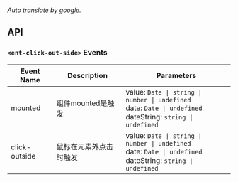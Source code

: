 ```yaml

```

*Auto translate by google.*


## API


### `<ent-click-out-side>` Events

|Event Name|Description|Parameters|
|---|---|---|
|mounted|组件mounted是触发|value: `Date \| string \| number \| undefined`<br>date: `Date \| undefined`<br>dateString: `string \| undefined`|
|click-outside|鼠标在元素外点击时触发|value: `Date \| string \| number \| undefined`<br>date: `Date \| undefined`<br>dateString: `string \| undefined`|



